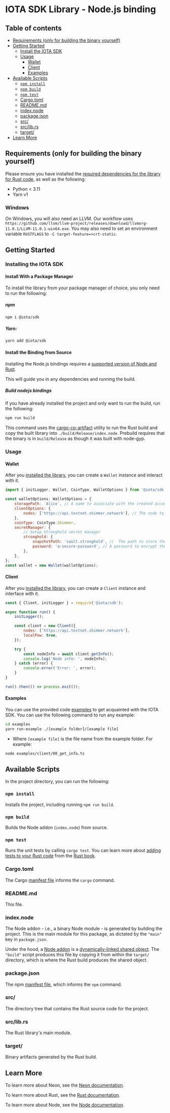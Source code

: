# IOTA SDK Library - Node.js binding

## Table of contents

- [Requirements (only for building the binary yourself)](#requirements-only-for-building-the-binary-yourself)
- [Getting Started](#getting-started)
    - [Install the IOTA SDK](#install-the-iota-sdk)
    - [Usage](#usage)
      - [Wallet](#wallet)
      - [Client](#client)
      - [Examples](#examples)
- [Available Scripts](#available-scripts)
    - [`npm install`](#npm-install)
    - [`npm build`](#npm-build)
    - [`npm test`](#npm-test)
    - [Cargo.toml](#cargotoml)
    - [README.md](#readmemd)
    - [index.node](#indexnode)
    - [package.json](#packagejson)
    - [src/](#src)
    - [src/lib.rs](#srclibrs)
    - [target/](#target)
- [Learn More](#learn-more)

## Requirements (only for building the binary yourself)

Please ensure you have installed the [required dependencies for the library for Rust code](/README.md#requirements), as
well as the following:

- Python < 3.11
- Yarn v1

### Windows

On Windows, you will also need an LLVM. Our workflow uses
`https://github.com/llvm/llvm-project/releases/download/llvmorg-11.0.1/LLVM-11.0.1-win64.exe`. You may also need to set
an environment variable `RUSTFLAGS` to `-C target-feature=+crt-static`.

## Getting Started

### Installing the IOTA SDK

#### Install With a Package Manager

To install the library from your package manager of choice, you only need to run the following:

##### npm

```sh
npm i @iota/sdk
```

##### Yarn:

```sh
yarn add @iota/sdk
```

#### Install the Binding from Source

Installing the Node.js bindings requires
a [supported version of Node and Rust](https://github.com/neon-bindings/neon#platform-support).

This will guide you in any dependencies and running the build.

##### Build nodejs bindings

If you have already installed the project and only want to run the build, run the following:

```sh
npm run build
```

This command uses the [cargo-cp-artifact](https://github.com/neon-bindings/cargo-cp-artifact) utility to run the Rust
build and copy the built library into `./build/Release/index.node`.
Prebuild requires that the binary is in `build/Release` as though it was built with node-gyp.

### Usage

#### Wallet

After you [installed the library](#install-the-iota-sdk), you can create a `Wallet` instance and interact with it.

```javascript
import { initLogger, Wallet, CoinType, WalletOptions } from '@iota/sdk';

const walletOptions: WalletOptions = {
    storagePath: `Alice`, // A name to associate with the created account.
    clientOptions: {
        nodes: ['https://api.testnet.shimmer.network'], // The node to connect to.
    },
    coinType: CoinType.Shimmer,
    secretManager: {
        // Setup Stronghold secret manager
        stronghold: {
            snapshotPath: 'vault.stronghold', //  The path to store the account snapshot.
            password: 'a-secure-password', // A password to encrypt the stored data. WARNING: Never hardcode passwords in production code.
        },
    },
};
const wallet = new Wallet(walletOptions);
```

#### Client

After you [installed the library](#install-the-iota-sdk), you can create a `Client` instance and interface with it.

```javascript
const { Client, initLogger } = require('@iota/sdk');

async function run() {
    initLogger();

    const client = new Client({
        nodes: ['https://api.testnet.shimmer.network'],
        localPow: true,
    });

    try {
        const nodeInfo = await client.getInfo();
        console.log('Node info: ', nodeInfo);
    } catch (error) {
        console.error('Error: ', error);
    }
}

run().then(() => process.exit());
```

#### Examples

You can use the provided code [examples](examples) to get acquainted with the IOTA SDK. You can use the following command to run any example:

```bash
cd examples
yarn run-example ./[example folder]/[example file]
```

- Where `[example file]` is the file name from the example folder. For example:

```bash
node examples/client/00_get_info.ts
```

## Available Scripts

In the project directory, you can run the following:

### `npm install`

Installs the project, including running `npm run build`.

### `npm build`

Builds the Node addon (`index.node`) from source.

### `npm test`

Runs the unit tests by calling `cargo test`. You can learn more
about [adding tests to your Rust code](https://doc.rust-lang.org/book/ch11-01-writing-tests.html) from
the [Rust book](https://doc.rust-lang.org/book/).

### Cargo.toml

The Cargo [manifest file](https://doc.rust-lang.org/cargo/reference/manifest.html) informs the `cargo` command.

### README.md

This file.

### index.node

The Node addon - i.e., a binary Node module - is generated by building the project. This is the main module for this package,
as dictated by the `"main"` key in `package.json`.

Under the hood, a [Node addon](https://nodejs.org/api/addons.html) is
a [dynamically-linked shared object](<https://en.wikipedia.org/wiki/Library_(computing)#Shared_libraries>). The `"build"`
script produces this file by copying it from within the `target/` directory, which is where the Rust build produces the shared object.

### package.json

The npm [manifest file](https://docs.npmjs.com/cli/v7/configuring-npm/package-json), which informs the `npm` command.

### src/

The directory tree that contains the Rust source code for the project.

### src/lib.rs

The Rust library's main module.

### target/

Binary artifacts generated by the Rust build.

## Learn More

To learn more about Neon, see the [Neon documentation](https://neon-bindings.com).

To learn more about Rust, see the [Rust documentation](https://www.rust-lang.org).

To learn more about Node, see the [Node documentation](https://nodejs.org).
